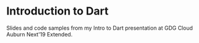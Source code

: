 Introduction to Dart
====================

Slides and code samples from my Intro to Dart presentation at GDG Cloud Auburn Next'19 Extended.